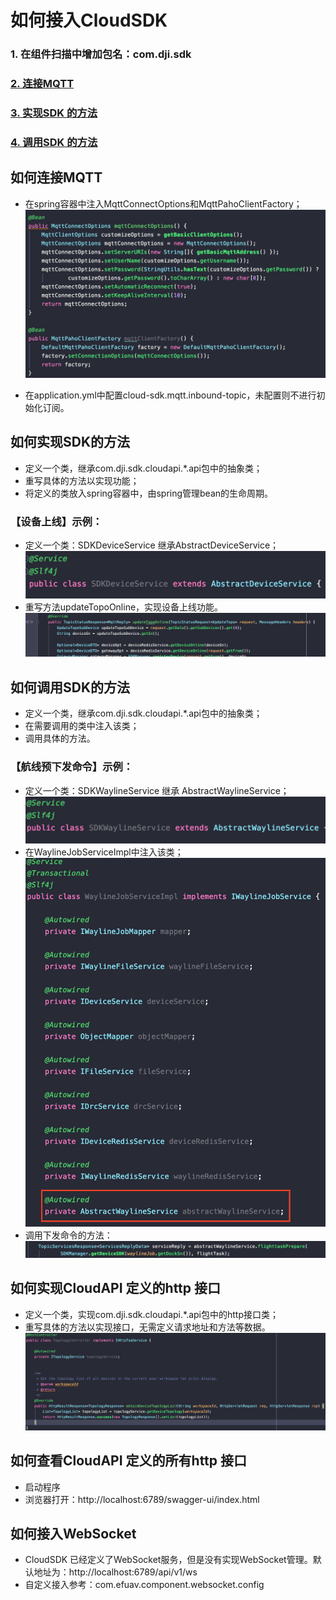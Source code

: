 # 如何接入CloudSDK
### 1. 在组件扫描中增加包名：com.dji.sdk
### [2. 连接MQTT](#如何连接MQTT)
### [3. 实现SDK 的方法](#如何实现SDK的方法)
### [4. 调用SDK 的方法](#如何调用SDK的方法)


## 如何连接MQTT
- 在spring容器中注入MqttConnectOptions和MqttPahoClientFactory；  
  ![1](./image/6.png)

- 在application.yml中配置cloud-sdk.mqtt.inbound-topic，未配置则不进行初始化订阅。


## 如何实现SDK的方法
 - 定义一个类，继承com.dji.sdk.cloudapi.*.api包中的抽象类；
 - 重写具体的方法以实现功能；
 - 将定义的类放入spring容器中，由spring管理bean的生命周期。
### 【设备上线】示例：
 - 定义一个类：SDKDeviceService 继承AbstractDeviceService；  
![1](./image/1.png)
 - 重写方法updateTopoOnline，实现设备上线功能。  
![1](./image/2.png)

## 如何调用SDK的方法
 - 定义一个类，继承com.dji.sdk.cloudapi.*.api包中的抽象类；
 - 在需要调用的类中注入该类；
 - 调用具体的方法。
### 【航线预下发命令】示例：
 - 定义一个类：SDKWaylineService 继承 AbstractWaylineService；  
![1](./image/3.png)
 - 在WaylineJobServiceImpl中注入该类；  
![1](./image/4.png)
 - 调用下发命令的方法：  
![1](./image/5.png)

## 如何实现CloudAPI 定义的http 接口
 - 定义一个类，实现com.dji.sdk.cloudapi.*.api包中的http接口类；
 - 重写具体的方法以实现接口，无需定义请求地址和方法等数据。  
 ![1](./image/7.png)
 
## 如何查看CloudAPI 定义的所有http 接口
 - 启动程序
 - 浏览器打开：http://localhost:6789/swagger-ui/index.html

## 如何接入WebSocket
 - CloudSDK 已经定义了WebSocket服务，但是没有实现WebSocket管理。默认地址为：http://localhost:6789/api/v1/ws 
 - 自定义接入参考：com.efuav.component.websocket.config